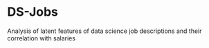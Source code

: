 # DS-Jobs
Analysis of latent features of data science job descriptions and their correlation with salaries
